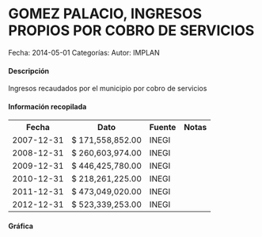 GOMEZ PALACIO, INGRESOS PROPIOS POR COBRO DE SERVICIOS
=====

Fecha: 2014-05-01
Categorías: 
Autor: IMPLAN

#### Descripción

Ingresos recaudados por el municipio por cobro de servicios

#### Información recopilada

<table class="table table-hover table-bordered">
  <tr><th>Fecha</th><th>Dato</th><th>Fuente</th><th>Notas</th></tr>
  <tr><td>2007-12-31</td><td>$ 171,558,852.00</td><td>INEGI</td><td></td></tr>
  <tr><td>2008-12-31</td><td>$ 260,603,974.00</td><td>INEGI</td><td></td></tr>
  <tr><td>2009-12-31</td><td>$ 446,425,780.00</td><td>INEGI</td><td></td></tr>
  <tr><td>2010-12-31</td><td>$ 218,261,225.00</td><td>INEGI</td><td></td></tr>
  <tr><td>2011-12-31</td><td>$ 473,049,020.00</td><td>INEGI</td><td></td></tr>
  <tr><td>2012-12-31</td><td>$ 523,339,253.00</td><td>INEGI</td><td></td></tr>
</table>

#### Gráfica

<div id="Morrisqzyibcyw" class="grafica"></div>
  <!-- JAVASCRIPT DE LA GRAFICA EN Morrisqzyibcyw -->
  <script>
  new Morris.Bar({
    element: 'Morrisqzyibcyw',
    data: [
      { fecha: '2007-12-31', dato: 171558852.00 },
      { fecha: '2008-12-31', dato: 260603974.00 },
      { fecha: '2009-12-31', dato: 446425780.00 },
      { fecha: '2010-12-31', dato: 218261225.00 },
      { fecha: '2011-12-31', dato: 473049020.00 },
      { fecha: '2012-12-31', dato: 523339253.00 }
    ],
    xkey: 'fecha',
    ykeys: ['dato'],
    labels: ['Dato']
  });
  </script>
